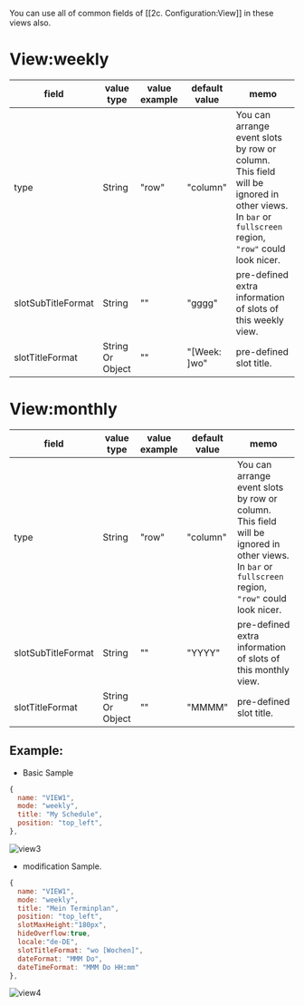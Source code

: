 You can use all of common fields of [[2c. Configuration:View]] in these views also.

# View:weekly

|field |value type |value example |default value |memo |
|---|---|---|---|---|
|type |String |"row" |"column" | You can arrange event slots by row or column. This field will be ignored in other views. In `bar` or `fullscreen` region, `"row"` could look nicer.
|slotSubTitleFormat |String |"" |"gggg" |pre-defined extra information of slots of this weekly view.
|slotTitleFormat |String Or Object |"" |"[Week: ]wo" |pre-defined slot title.

# View:monthly
|field |value type |value example |default value |memo |
|---|---|---|---|---|
|type |String |"row" |"column" | You can arrange event slots by row or column. This field will be ignored in other views. In `bar` or `fullscreen` region, `"row"` could look nicer.
|slotSubTitleFormat |String |"" |"YYYY" |pre-defined extra information of slots of this monthly view.
|slotTitleFormat |String Or Object |"" |"MMMM" |pre-defined slot title.

## Example:
- Basic Sample
```js
{
  name: "VIEW1",
  mode: "weekly",
  title: "My Schedule",
  position: "top_left",
},
```
![view3](https://github.com/eouia/MMM-CalendarExt2/blob/master/screenshot/view3.png)
- modification Sample.
```js
{
  name: "VIEW1",
  mode: "weekly",
  title: "Mein Terminplan",
  position: "top_left",
  slotMaxHeight:"180px",
  hideOverflow:true,
  locale:"de-DE",
  slotTitleFormat: "wo [Wochen]",
  dateFormat: "MMM Do",
  dateTimeFormat: "MMM Do HH:mm"
},
```
![view4](https://github.com/eouia/MMM-CalendarExt2/blob/master/screenshot/view4.png)
